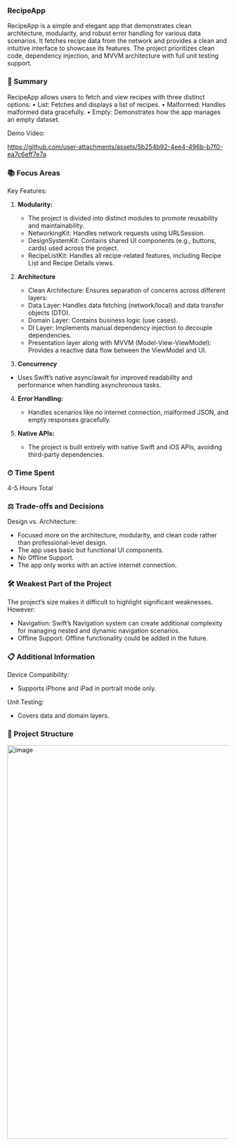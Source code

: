 ### RecipeApp

RecipeApp is a simple and elegant app that demonstrates clean architecture, modularity, and robust error handling for various data scenarios. It fetches recipe data from the network and provides a clean and intuitive interface to showcase its features. The project prioritizes clean code, dependency injection, and MVVM architecture with full unit testing support.



### 🎥 Summary

RecipeApp allows users to fetch and view recipes with three distinct options:
	•	List: Fetches and displays a list of recipes.
	•	Malformed: Handles malformed data gracefully.
	•	Empty: Demonstrates how the app manages an empty dataset.

Demo Video:


https://github.com/user-attachments/assets/5b254b92-4ee4-496b-b7f0-ea7c6eff7e7a




### 📚 Focus Areas

Key Features:
1. **Modularity:**
   - The project is divided into distinct modules to promote reusability and maintainability.
   - NetworkingKit: Handles network requests using URLSession.
   - DesignSystemKit: Contains shared UI components (e.g., buttons, cards) used across the project.
   - RecipeListKit: Handles all recipe-related features, including Recipe List and Recipe Details views.
2. **Architecture**
   - Clean Architecture: Ensures separation of concerns across different layers:
   - Data Layer: Handles data fetching (network/local) and data transfer objects (DTO).
   - Domain Layer: Contains business logic (use cases).
   - DI Layer: Implements manual dependency injection to decouple dependencies.
   - Presentation layer along with MVVM (Model-View-ViewModel): Provides a reactive data flow between the ViewModel and UI.

3. **Concurrency**
  - Uses Swift’s native async/await for improved readability and performance when handling asynchronous tasks.

4. **Error Handling:**
   - Handles scenarios like no internet connection, malformed JSON, and empty responses gracefully.

5. **Native APIs:**
	- The project is built entirely with native Swift and iOS APIs, avoiding third-party dependencies.



### ⏱ Time Spent
  4-5 Hours Total



### ⚖️ Trade-offs and Decisions
	
 Design vs. Architecture:
 - Focused more on the architecture, modularity, and clean code rather than professional-level design.
 - The app uses basic but functional UI components.
 - No Offline Support.
 - The app only works with an active internet connection. 
	


### 🛠 Weakest Part of the Project

The project’s size makes it difficult to highlight significant weaknesses. However:
- Navigation: Swift’s Navigation system can create additional complexity for managing nested and dynamic navigation scenarios.
- Offline Support: Offline functionality could be added in the future.



### 📋 Additional Information
	
 Device Compatibility:
 - Supports iPhone and iPad in portrait mode only. 
	
 Unit Testing:
 - Covers data and domain layers.

### 🧩 Project Structure
<img width="894" alt="image" src="https://github.com/user-attachments/assets/adb6f231-403e-4716-9f77-18414a0e7a29" />

